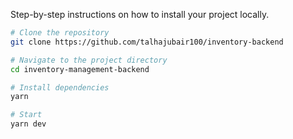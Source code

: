 Step-by-step instructions on how to install your project locally.

```bash
# Clone the repository
git clone https://github.com/talhajubair100/inventory-backend

# Navigate to the project directory
cd inventory-management-backend

# Install dependencies
yarn

# Start 
yarn dev
